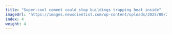 ```yaml
---
title: "Super-cool cement could stop buildings trapping heat inside"
imageUrl: "https://images.newscientist.com/wp-content/uploads/2025/08/20153107/SEI_262737271.jpg?width=788"
index: 4
weight: 4
---
```

